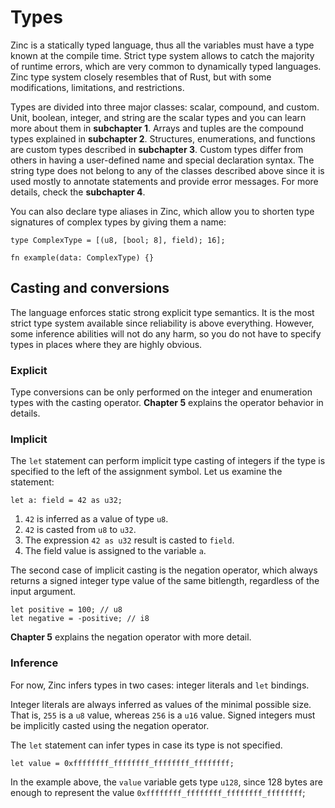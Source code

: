 # Types

Zinc is a statically typed language, thus all the variables must have a type
known at the compile time. Strict type system allows to catch the majority of
runtime errors, which are very common to dynamically typed languages. Zinc type
system closely resembles that of Rust, but with some modifications, limitations,
and restrictions.

Types are divided into three major classes: scalar, compound, and custom.
Unit, boolean, integer, and string are the scalar types and you can learn more
about them in **subchapter 1**.
Arrays and tuples are the compound types explained in **subchapter 2**.
Structures, enumerations, and functions are custom types described in **subchapter 3**.
Custom types differ from others in having a user-defined name and special
declaration syntax.
The string type does not belong to any of the classes described above since
it is used mostly to annotate statements and provide error messages. For more
details, check the **subchapter 4**.

You can also declare type aliases in Zinc, which allow you to shorten type
signatures of complex types by giving them a name:

```rust,no_run,noplaypen
type ComplexType = [(u8, [bool; 8], field); 16];

fn example(data: ComplexType) {}
```

## Casting and conversions

The language enforces static strong explicit type semantics. It is the most
strict type system available since reliability is above everything. However,
some inference abilities will not do any harm, so you do not have to specify
types in places where they are highly obvious.

### Explicit

Type conversions can be only performed on the integer and enumeration types with
the casting operator. **Chapter 5** explains the operator behavior in details.

### Implicit

The `let` statement can perform implicit type casting of integers if the type
is specified to the left of the assignment symbol. Let us examine the statement:

```rust,no_run,noplaypen
let a: field = 42 as u32;
```

1. `42` is inferred as a value of type `u8`.
2. `42` is casted from `u8` to `u32`.
3. The expression `42 as u32` result is casted to `field`.
4. The field value is assigned to the variable `a`.

The second case of implicit casting is the negation operator, which always
returns a signed integer type value of the same bitlength, regardless of the
input argument.

```rust,no_run,noplaypen
let positive = 100; // u8
let negative = -positive; // i8
```

**Chapter 5** explains the negation operator with more detail.

### Inference

For now, Zinc infers types in two cases: integer literals and `let` bindings.

Integer literals are always inferred as values of the minimal possible size.
That is, `255` is a `u8` value, whereas `256` is a `u16` value. Signed integers
must be implicitly casted using the negation operator.

The `let` statement can infer types in case its type is not specified.

```rust,no_run,noplaypen
let value = 0xffffffff_ffffffff_ffffffff_ffffffff;
```

In the example above, the `value` variable gets type `u128`, since 128 bytes
are enough to represent the value `0xffffffff_ffffffff_ffffffff_ffffffff`;
